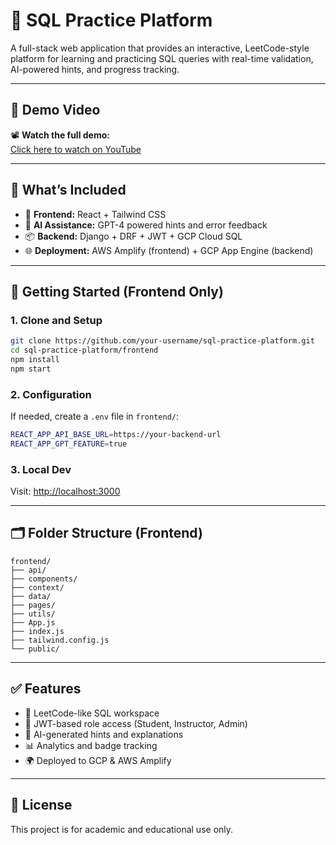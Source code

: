 # 🧠 SQL Practice Platform

A full-stack web application that provides an interactive, LeetCode-style platform for learning and practicing SQL queries with real-time validation, AI-powered hints, and progress tracking.

---

## 🎥 Demo Video

📽️ **Watch the full demo:**  
[Click here to watch on YouTube](https://youtu.be/SS1ji9pS_d8)  

---

## 🧰 What’s Included

- 🔐 **Frontend:** React + Tailwind CSS
- 🧠 **AI Assistance:** GPT-4 powered hints and error feedback
- 📦 **Backend:** Django + DRF + JWT + GCP Cloud SQL
- 🌐 **Deployment:** AWS Amplify (frontend) + GCP App Engine (backend)

---

## 🔧 Getting Started (Frontend Only)

### 1. Clone and Setup

```bash
git clone https://github.com/your-username/sql-practice-platform.git
cd sql-practice-platform/frontend
npm install
npm start
```

### 2. Configuration

If needed, create a `.env` file in `frontend/`:

```bash
REACT_APP_API_BASE_URL=https://your-backend-url
REACT_APP_GPT_FEATURE=true
```

### 3. Local Dev

Visit: [http://localhost:3000](http://localhost:3000)

---

## 🗂️ Folder Structure (Frontend)

```
frontend/
├── api/
├── components/
├── context/
├── data/
├── pages/
├── utils/
├── App.js
├── index.js
├── tailwind.config.js
└── public/
```

---

## ✅ Features

- 🌟 LeetCode-like SQL workspace
- 🔐 JWT-based role access (Student, Instructor, Admin)
- 🧠 AI-generated hints and explanations
- 📊 Analytics and badge tracking
- 🌍 Deployed to GCP & AWS Amplify

---

## 📜 License

This project is for academic and educational use only.

